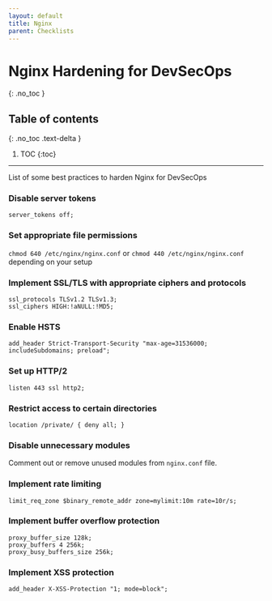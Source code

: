 ```yaml
---
layout: default
title: Nginx
parent: Checklists
---
```


# Nginx Hardening for DevSecOps
{: .no_toc }

## Table of contents
{: .no_toc .text-delta }

1. TOC
{:toc}

---

<span class="d-inline-block p-2 mr-1 v-align-middle bg-green-000"></span>List of some best practices to harden Nginx for DevSecOps


### Disable server tokens	 

```
server_tokens off;
```

### Set appropriate file permissions 

`chmod 640 /etc/nginx/nginx.conf` or `chmod 440 /etc/nginx/nginx.conf` depending on your setup 

### Implement SSL/TLS with appropriate ciphers and protocols 

`ssl_protocols TLSv1.2 TLSv1.3;` <br> `ssl_ciphers HIGH:!aNULL:!MD5;` 

### Enable HSTS 

```
add_header Strict-Transport-Security "max-age=31536000; includeSubdomains; preload";
```

### Set up HTTP/2 

`listen 443 ssl http2;` 

### Restrict access to certain directories 

`location /private/ { deny all; }` 

### Disable unnecessary modules 

Comment out or remove unused modules from `nginx.conf` file. 

### Implement rate limiting 

```
limit_req_zone $binary_remote_addr zone=mylimit:10m rate=10r/s;
```

### Implement buffer overflow protection 

`proxy_buffer_size 128k;` <br> `proxy_buffers 4 256k;` <br> `proxy_busy_buffers_size 256k;` 

### Implement XSS protection 

`add_header X-XSS-Protection "1; mode=block";` 
